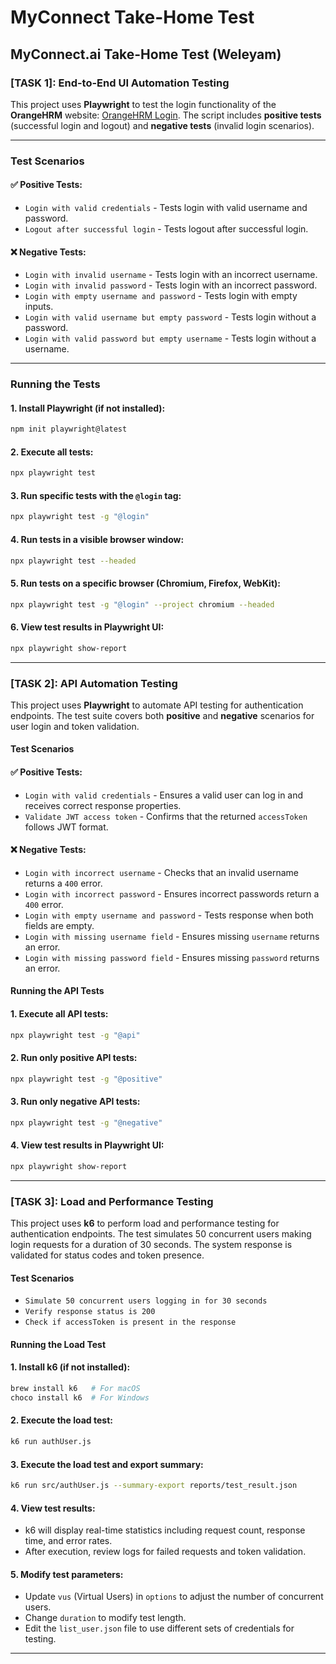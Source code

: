 # MyConnect Take-Home Test

## MyConnect.ai Take-Home Test (Weleyam)

### [TASK 1]: End-to-End UI Automation Testing

This project uses **Playwright** to test the login functionality of the **OrangeHRM** website: [OrangeHRM Login](https://opensource-demo.orangehrmlive.com/web/index.php/auth/login). The script includes **positive tests** (successful login and logout) and **negative tests** (invalid login scenarios).

---

### **Test Scenarios**

#### ✅ **Positive Tests:**
- `Login with valid credentials` - Tests login with valid username and password.
- `Logout after successful login` - Tests logout after successful login.

#### ❌ **Negative Tests:**
- `Login with invalid username` - Tests login with an incorrect username.
- `Login with invalid password` - Tests login with an incorrect password.
- `Login with empty username and password` - Tests login with empty inputs.
- `Login with valid username but empty password` - Tests login without a password.
- `Login with valid password but empty username` - Tests login without a username.

---

### **Running the Tests**

#### **1. Install Playwright (if not installed):**
```sh
npm init playwright@latest
```

#### **2. Execute all tests:**
```sh
npx playwright test
```

#### **3. Run specific tests with the `@login` tag:**
```sh
npx playwright test -g "@login"
```

#### **4. Run tests in a visible browser window:**
```sh
npx playwright test --headed
```

#### **5. Run tests on a specific browser (Chromium, Firefox, WebKit):**
```sh
npx playwright test -g "@login" --project chromium --headed
```

#### **6. View test results in Playwright UI:**
```sh
npx playwright show-report
```

---

### [TASK 2]: API Automation Testing

This project uses **Playwright** to automate API testing for authentication endpoints. The test suite covers both **positive** and **negative** scenarios for user login and token validation.

#### **Test Scenarios**

#### ✅ **Positive Tests:**
- `Login with valid credentials` - Ensures a valid user can log in and receives correct response properties.
- `Validate JWT access token` - Confirms that the returned `accessToken` follows JWT format.

#### ❌ **Negative Tests:**
- `Login with incorrect username` - Checks that an invalid username returns a `400` error.
- `Login with incorrect password` - Ensures incorrect passwords return a `400` error.
- `Login with empty username and password` - Tests response when both fields are empty.
- `Login with missing username field` - Ensures missing `username` returns an error.
- `Login with missing password field` - Ensures missing `password` returns an error.

#### **Running the API Tests**

#### **1. Execute all API tests:**
```sh
npx playwright test -g "@api"
```

#### **2. Run only positive API tests:**
```sh
npx playwright test -g "@positive"
```

#### **3. Run only negative API tests:**
```sh
npx playwright test -g "@negative"
```

#### **4. View test results in Playwright UI:**
```sh
npx playwright show-report
```

---

### [TASK 3]: Load and Performance Testing

This project uses **k6** to perform load and performance testing for authentication endpoints. The test simulates 50 concurrent users making login requests for a duration of 30 seconds. The system response is validated for status codes and token presence.

#### **Test Scenarios**
- `Simulate 50 concurrent users logging in for 30 seconds`
- `Verify response status is 200`
- `Check if accessToken is present in the response`

#### **Running the Load Test**

#### **1. Install k6 (if not installed):**
```sh
brew install k6   # For macOS
choco install k6  # For Windows
```

#### **2. Execute the load test:**
```sh
k6 run authUser.js
```

#### **3. Execute the load test and export summary:**
```sh
k6 run src/authUser.js --summary-export reports/test_result.json
```

#### **4. View test results:**
- k6 will display real-time statistics including request count, response time, and error rates.
- After execution, review logs for failed requests and token validation.

#### **5. Modify test parameters:**
- Update `vus` (Virtual Users) in `options` to adjust the number of concurrent users.
- Change `duration` to modify test length.
- Edit the `list_user.json` file to use different sets of credentials for testing.

---
